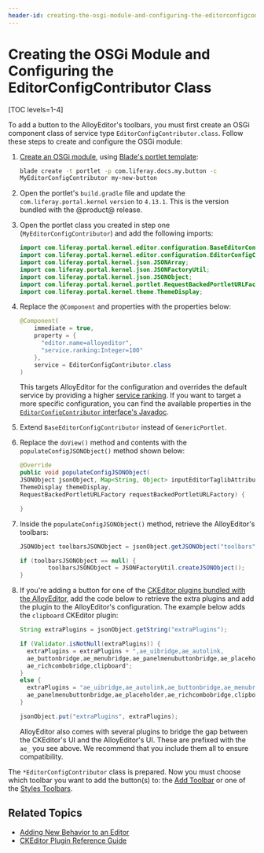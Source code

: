 ```yaml
---
header-id: creating-the-osgi-module-and-configuring-the-editorconfigcontributor
---
```


# Creating the OSGi Module and Configuring the EditorConfigContributor Class

[TOC levels=1-4]

To add a button to the AlloyEditor's toolbars, you must first create an OSGi 
component class of service type `EditorConfigContributor.class`. Follow these 
steps to create and configure the OSGi module:

1.  [Create an OSGi module](/docs/7-2/reference/-/knowledge_base/r/creating-a-project), 
    using 
    [Blade's portlet template](/docs/7-2/reference/-/knowledge_base/r/using-the-mvc-portlet-template):

    ```bash
    blade create -t portlet -p com.liferay.docs.my.button -c 
    MyEditorConfigContributor my-new-button
    ```

2.  Open the portlet's `build.gradle` file and update the 
    `com.liferay.portal.kernel` `version` to `4.13.1`. This is the version 
    bundled with the @product@ release.

3.  Open the portlet class you created in step one (`MyEditorConfigContributor`) 
    and add the following imports:

    ```java
    import com.liferay.portal.kernel.editor.configuration.BaseEditorConfigContributor;
    import com.liferay.portal.kernel.editor.configuration.EditorConfigContributor;
    import com.liferay.portal.kernel.json.JSONArray;
    import com.liferay.portal.kernel.json.JSONFactoryUtil;
    import com.liferay.portal.kernel.json.JSONObject;
    import com.liferay.portal.kernel.portlet.RequestBackedPortletURLFactory;
    import com.liferay.portal.kernel.theme.ThemeDisplay;
    ```

4.  Replace the `@Component` and properties with the properties below:

    ```java
    @Component(
        immediate = true,
        property = {
          "editor.name=alloyeditor",
          "service.ranking:Integer=100"
        },
        service = EditorConfigContributor.class  
    )
    ```

    This targets AlloyEditor for the configuration and overrides the default 
    service by providing a higher 
    [service ranking](/docs/7-2/customization/-/knowledge_base/c/creating-a-custom-osgi-service). 
    If you want to target a more specific configuration, you can find the 
    available properties in the 
    [`EditorConfigContributor` interface's Javadoc](@platform-ref@/7.2-latest/javadocs/portal-kernel/com/liferay/portal/kernel/editor/configuration/EditorConfigContributor.html).

5.  Extend `BaseEditorConfigContributor` instead of `GenericPortlet`.

6.  Replace the `doView()` method and contents with the 
    `populateConfigJSONObject()` method shown below:

    ```java
    @Override
    public void populateConfigJSONObject(
    JSONObject jsonObject, Map<String, Object> inputEditorTaglibAttributes,
    ThemeDisplay themeDisplay,
    RequestBackedPortletURLFactory requestBackedPortletURLFactory) {

    }
    ```

7.  Inside the `populateConfigJSONObject()` method, retrieve the AlloyEditor's 
    toolbars: 

    ```java
    JSONObject toolbarsJSONObject = jsonObject.getJSONObject("toolbars");

    if (toolbarsJSONObject == null) {
            toolbarsJSONObject = JSONFactoryUtil.createJSONObject();
    }
    ```

8.  If you're adding a button for one of the 
    [CKEditor plugins bundled with the AlloyEditor](/docs/7-2/reference/-/knowledge_base/r/ckeditor-plugin-reference-guide), 
    add the code below to retrieve the extra plugins and add the plugin to the 
    AlloyEditor's configuration. The example below adds the `clipboard` CKEditor 
    plugin:

    ```java
    String extraPlugins = jsonObject.getString("extraPlugins");

    if (Validator.isNotNull(extraPlugins)) {
      extraPlugins = extraPlugins + ",ae_uibridge,ae_autolink,
      ae_buttonbridge,ae_menubridge,ae_panelmenubuttonbridge,ae_placeholder,
      ae_richcombobridge,clipboard";
    }
    else {
      extraPlugins = "ae_uibridge,ae_autolink,ae_buttonbridge,ae_menubridge,
      ae_panelmenubuttonbridge,ae_placeholder,ae_richcombobridge,clipboard";
    }

    jsonObject.put("extraPlugins", extraPlugins);
    ```

    AlloyEditor also comes with several plugins to bridge the gap between the 
    CKEditor's UI and the AlloyEditor's UI. These are prefixed with the `ae_` 
    you see above. We recommend that you include them all to ensure 
    compatibility. 

The `*EditorConfigContributor` class is prepared. Now you must choose which 
toolbar you want to add the button(s) to: the 
[Add Toolbar](/docs/7-2/frameworks/-/knowledge_base/f/adding-a-button-to-the-add-toolbar) 
or one of the 
[Styles Toolbars](/docs/7-2/frameworks/-/knowledge_base/f/adding-a-button-to-a-styles-toolbar). 

## Related Topics

- [Adding New Behavior to an Editor](/docs/7-2/frameworks/-/knowledge_base/f/adding-new-behavior-to-an-editor)
- [CKEditor Plugin Reference Guide](/docs/7-2/reference/-/knowledge_base/r/ckeditor-plugin-reference-guide)
